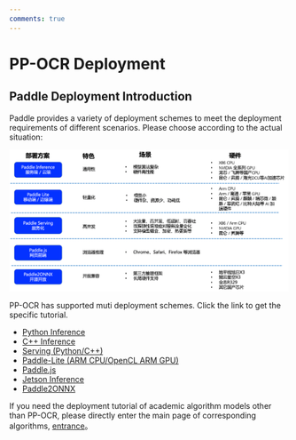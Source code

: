 ```yaml
---
comments: true
---
```


# PP-OCR Deployment

## Paddle Deployment Introduction

Paddle provides a variety of deployment schemes to meet the deployment requirements of different scenarios. Please choose according to the actual situation:

![img](./images/deployment-20240704135743247.png)

PP-OCR has supported muti deployment schemes. Click the link to get the specific tutorial.

- [Python Inference](./python_infer.en.md)
- [C++ Inference](./cpp_infer.en.md)
- [Serving (Python/C++)](./paddle_server.en.md)
- [Paddle-Lite (ARM CPU/OpenCL ARM GPU)](../../ppocr/infer_deploy/lite.en.md)
- [Paddle.js](../../ppocr/infer_deploy/paddle_js.en.md)
- [Jetson Inference](../../ppocr/infer_deploy/Jetson_infer.en.md)
- [Paddle2ONNX](../../ppocr/infer_deploy/paddle2onnx.en.md)

If you need the deployment tutorial of academic algorithm models other than PP-OCR, please directly enter the main page of corresponding algorithms, [entrance](../../algorithm/overview.en.md)。
